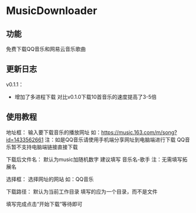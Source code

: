 # MusicDownloader

## 功能 ##
免费下载QQ音乐和网易云音乐歌曲

## 更新日志 ##
v0.1.1：
- 增加了多进程下载 对比v0.1.0下载10首音乐的速度提高了3-5倍

## 使用教程 ##
地址框：
    输入要下载音乐的播放网址
    如：https://music.163.com/m/song?id=1433562661
    注：如是QQ音乐请使用手机端分享网址到电脑端进行下载
        QQ音乐暂不支持电脑端链接直接下载

下载后文件名：
    默认为music加随机数字
    建议填写 音乐名-歌手
    注：无需填写拓展名

选择框：
    选择网址的网站
    如：QQ音乐

下载路径：
    默认为当前工作目录
    填写的应为一个目录，而不是文件

填写完成点击“开始下载”等待即可
